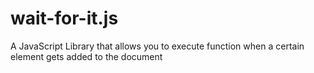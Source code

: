 # wait-for-it.js
A JavaScript Library that allows you to execute function when a certain element gets added to the document
